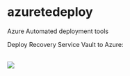 # azuretedeploy
Azure Automated deployment tools


<p>Deploy Recovery Service Vault to Azure:</p>
<br>
<a href="https://azuredeploy.net/?repository=https://github.com/sarcalier/azuretedeploy/tree/master" alt="Deploy to Azure" target="_blank">
   <img src="http://azuredeploy.net/deploybutton.png"/>
</a>